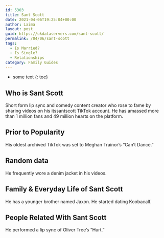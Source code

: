 ```yaml
---
id: 5303
title: Sant Scott
date: 2021-04-06T19:25:04+00:00
author: Laima
layout: post
guid: https://ukdataservers.com/sant-scott/
permalink: /04/06/sant-scott
tags:
  - Is Married?
  - Is Single?
  - Relationships
category: Family Guides
---
```


* some text
{: toc}


## Who is Sant Scott
                  
                  
                  
Short form lip sync and comedy content creator who rose to fame by sharing videos on his itssantscott TikTok account. He has amassed more than 1 million fans and 49 million hearts on the platform. 
                  
              
            
              
            
                
                
                
## Prior to Popularity
                  
                  
                  
His oldest archived TikTok was set to Meghan Trainor&#8217;s &#8220;Can&#8217;t Dance.&#8221;
                  
              
            
              
            
                
                
                
## Random data
                  
                  
                  
He frequently wore a denim jacket in his videos.
                  
              
            
              
            
                
                
                
## Family & Everyday Life of Sant Scott
                  
                  
                  
He has a younger brother named Jaxon. He started dating Koobacalf.
                  
              
            
              
            
                
                
                
## People Related With Sant Scott
                  
                  
                  
He performed a lip sync of Oliver Tree&#8217;s &#8220;Hurt.&#8221; 
                  
              
            
              
            
                
              
            
              
              
            
            
              
            
          
          
          